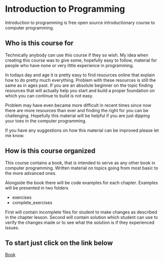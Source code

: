 # Introduction to Programming

Introduction to programming is free open source introductionary course to computer programming.

## Who is this course for
Technically anybody can use this course if they so wish. My idea when creating this course was to give some, hopefully easy to follow, material for people who have none or very little experience in programming.

In todays day and age it is pretty easy to find resources online that explain how to do pretty much everything. Problem with these resources is still the same as in ages past. If you are an absolute beginner on the topic finding resources that will actually help you start and build a proper foundation on which you can continue to build is not easy. 

Problem may have even became more difficult in recent times since now there are more resources than ever and finding the right for you can be challenging. Hopefully this material will be helpful if you are just dipping your toes in the computer programming.

If you have any suggestions on how this material can be improved please let me know.

## How is this course organized
This course contains a book, that is intended to serve as any other book in computer programming. Written material on topics going from most basic to the more advanced ones.

Alongside the book there will be code examples for each chapter. Examples will be presented in two folders

- exercises
- complete_exercises

First will contain incomplete files for student to make changes as described in the chapter lesson.
Second will contain solution which student can use to verify the changes made or to see what the solution is if they experienced issues.

## To start just click on the link below


[Book](book/chapter_001.md)